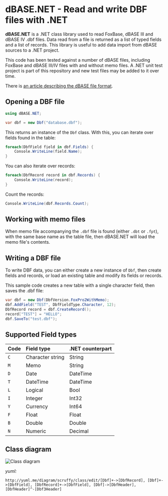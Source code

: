 ﻿# dBASE.NET - Read and write DBF files with .NET

__dBASE.NET__ is a .NET class library used to read FoxBase, dBASE III and dBASE IV .dbf files. Data read
from a file is returned as a list of typed fields and a list of records. This library is useful to add
data import from dBASE sources to a .NET project.

This code has been tested against a number of dBASE files, including FoxBase and dBASE III/IV
files with and without memo files. A .NET unit test project is part of this repository and new test files
may be added to it over time.

There is [an article describing the dBASE file format](http://web.archive.org/web/20150323061445/http://ulisse.elettra.trieste.it/services/doc/dbase/DBFstruct.htm#C1.5).

## Opening a DBF file

```c#
using dBASE.NET;

var dbf = new Dbf("database.dbf");
```

This returns an instance of the `Dbf` class. With this, you can iterate over fields found in the table:

```c#
foreach(DbfField field in dbf.Fields) {
	Console.WriteLine(field.Name);
}
```

You can also iterate over records:

```c#
foreach(DbfRecord record in dbf.Records) {
	Console.WriteLine(record);
}
```

Count the records:

```c#
Console.WriteLine(dbf.Records.Count);
```

## Working with memo files

When memo file accompanying the `.dbf` file is found (either `.dbt` or `.fpt`), with the same base name as the table file, then 
dBASE.NET will load the memo file's contents. 

## Writing a DBF file

To write DBF data, you can either create a new instance of `Dbf`, then create fields and records, or load an existing table and modify its fields or records.

This sample code creates a new table with a single character field, then saves the .dbf file:

```c#
var dbf = new Dbf(DbfVersion.FoxPro2WithMemo);
dbf.AddField("TEST", DbfFieldType.Character, 12);
DbfRecord record = dbf.CreateRecord();
record["TEST"] = "HELLO";
dbf.SaveTo("test.dbf");
```

## Supported Field types

| Code | Field type       | .NET counterpart |
|:-----|:-------------    |:-----------------|
| `C`  | Character string | String           |
| `M`  | Memo             | String           |
| `D`  | Date             | DateTime         |
| `T`  | DateTime         | DateTime         |
| `L`  | Logical          | Bool             |
| `I`  | Integer          | Int32            |
| `Y`  | Currency         | Int64            |
| `F`  | Float            | Float            |
| `B`  | Double           | Double           |
| `N`  | Numeric          | Decimal          |


## Class diagram

![Class diagram](http://yuml.me/c941ecdf.png)

_yuml:_

```
http://yuml.me/diagram/scruffy/class/edit/[Dbf]+->[DbfRecord], [Dbf]+->[DbfField], [DbfRecord]+->[DbfField], [Dbf]->[DbfHeader], [DbfHeader]^-[Dbf3Header]
```` 
